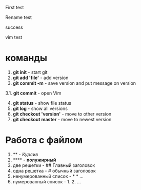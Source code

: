 First test

Rename test

success

vim test

# команды
1. **git init** - start git
2. **git add 'file'** - add version
3. **git commit -m** - save version and put message on version

3.1. **git commit** - open Vim

4. **git status** - show file status
5. **git log** - show all versions
6. **git checkout 'version'** - move to other version
7. **git checkout master** - move to newest version

# Работа с файлом
1. ** - *Курсив*
2. **** - **полужирный**
3. две решетки - ## Главный заголовок
4. одна решетка - # обычный заголовок
5. ненумерованный список - * * ...
6. нумерованный список - 1. 2. ...
